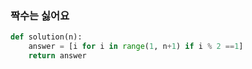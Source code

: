 ### 짝수는 싫어요
```python
def solution(n):
    answer = [i for i in range(1, n+1) if i % 2 ==1]
    return answer
```
